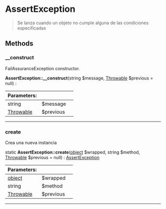 
                                                                                                                                            
    
# AssertException


> Se lanza cuando un objeto no cumple alguna de las condiciones especificadas
>
> 








## Methods

### __construct
FailAssuranceException constructor.


**AssertException::__construct**(string $message, [Throwable](../../../../Throwable.md) $previous = null) : 


|Parameters: | | |
| --- | --- | --- |
|string |$message |  |
|[Throwable](../../../../Throwable.md) |$previous |  |

---


### create
Crea una nueva instancia


static **AssertException::create**([object](../../../../object.md) $wrapped, string $method, [Throwable](../../../../Throwable.md) $previous = null) : [AssertException](../../../../AssertException.md)


|Parameters: | | |
| --- | --- | --- |
|[object](../../../../object.md) |$wrapped |  |
|string |$method |  |
|[Throwable](../../../../Throwable.md) |$previous |  |

---


                                                                                                                                                                                                                                                                                                                                                                                                            
    
                                                                                                                                                                                                                                                                             
                